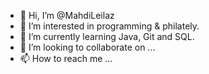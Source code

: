 - 👋 Hi, I’m @MahdiLeilaz
- 👀 I’m interested in programming & philately.
- 🌱 I’m currently learning Java, Git and SQL.
- 💞️ I’m looking to collaborate on ...
- 📫 How to reach me ...

<!---
MahdiLeilaz/MahdiLeilaz is a ✨ special ✨ repository because its `README.md` (this file) appears on your GitHub profile.
You can click the Preview link to take a look at your changes.
--->
